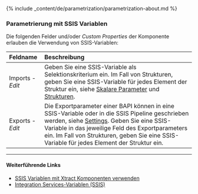 
{% include _content/de/parametrization/parametrization-about.md  %}

### Parametrierung mit SSIS Variablen
Die folgenden Felder und/oder *Custom Properties* der Komponente erlauben die Verwendung von SSIS-Variablen:

|Feldname|Beschreibung|
|:----|:----|
| Imports - *Edit*| Geben Sie eine SSIS-Variable als Selektionskriterium ein. Im Fall von Strukturen, geben Sie eine SSIS-Variable für jedes Element der Struktur ein, siehe [Skalare Parameter](./skalare-parameter) und [Strukturen](./strukturen).|
| Exports - *Edit*| Die Exportparameter einer BAPI können in eine SSIS-Variable oder in die SSIS Pipeline geschrieben werden, siehe [Settings](./bapi-settings). Geben Sie eine SSIS-Variable in das jeweilige Feld des Exportparameters ein. Im Fall von Strukturen, geben Sie eine SSIS-Variable für jedes Element der Struktur ein.|


****
#### Weiterführende Links
- [SSIS Variablen mit Xtract Komponenten verwenden](../parametrisierung/parametrisierung-variablen) 
- [Integration Services-Variablen (SSIS)](https://docs.microsoft.com/de-de/sql/integration-services/integration-services-ssis-variables?view=sql-server-ver15)